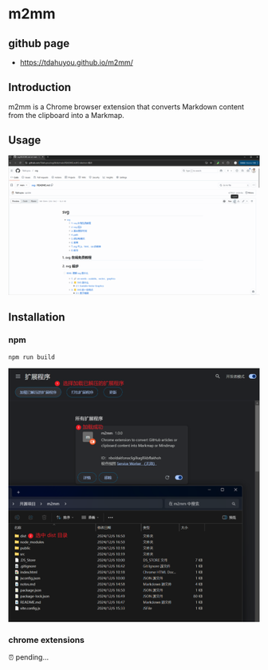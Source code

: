 # m2mm

## github page

- https://tdahuyou.github.io/m2mm/

## Introduction

m2mm is a Chrome browser extension that converts Markdown content from the clipboard into a Markmap.

## Usage

![](assets/2024-12-06-17-08-00-m2mm-usage.gif)

## Installation

### npm

```bash
npm run build
```

![](assets/2024-12-06-16-56-17.png)

### chrome extensions

⏰ pending...

